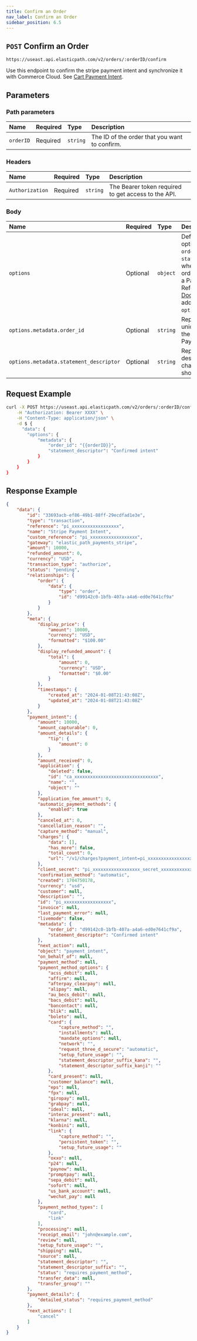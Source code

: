 ```yaml
---
title: Confirm an Order
nav_label: Confirm an Order
sidebar_position: 6.5
---
```


## `POST` Confirm an Order

```http
https://useast.api.elasticpath.com/v2/orders/:orderID/confirm
```

Use this endpoint to confirm the stripe payment intent and synchronize it with Commerce Cloud. See [Cart Payment Intent](/docs/commerce-cloud/carts/cart-payment-intent/overview).

## Parameters

### Path parameters

| Name | Required | Type     | Description                             |
|:-----|:---------|:---------|:----------------------------------------|
| `orderID` | Required | `string` | The ID of the order that you want to confirm. |

### Headers

| Name            | Required | Type     | Description                          |
|:----------------|:---------|:---------|:-------------------------------------|
| `Authorization` | Required | `string` | The Bearer token required to get access to the API. |

### Body

| Name   | Required | Type     | Description |
|:-------|:---------|:---------|:------------|
| `options` | Optional | `object` | Defines various Stripe options, such as `order_id` and `statement_descriptor`, when confirming an order that is linked to a Payment Intent. Refer to [Stripe Documentation](https://stripe.com/docs/api/payment_intents) for additional available `options`. | 
| `options.metadata.order_id` | Optional | `string` | Represents the unique identifier of the order linked to the Payment Intent. |
| `options.metadata.statement_descriptor` | Optional | `string` | Represents description of a charge on your shoppers statements. |

## Request Example

```bash
curl -X POST https://useast.api.elasticpath.com/v2/orders/:orderID/confirm \
    -H "Authorization: Bearer XXXX" \
    -H "Content-Type: application/json" \
    -d $ {
      "data": {
        "options": {
            "metadata": {
                "order_id": "{{orderID}}",
                "statement_descriptor": "Confirmed intent"
            }
        }
    }
}
```

## Response Example

```json
{
    "data": {
        "id": "33693acb-ef86-49b1-88ff-29ecdfad1e3e",
        "type": "transaction",
        "reference": "pi_xxxxxxxxxxxxxxxxxx",
        "name": "Stripe Payment Intent",
        "custom_reference": "pi_xxxxxxxxxxxxxxxxxx",
        "gateway": "elastic_path_payments_stripe",
        "amount": 10000,
        "refunded_amount": 0,
        "currency": "USD",
        "transaction_type": "authorize",
        "status": "pending",
        "relationships": {
            "order": {
                "data": {
                    "type": "order",
                    "id": "d99142c0-1bfb-407a-a4a6-ed0e7641cf9a"
                }
            }
        },
        "meta": {
            "display_price": {
                "amount": 10000,
                "currency": "USD",
                "formatted": "$100.00"
            },
            "display_refunded_amount": {
                "total": {
                    "amount": 0,
                    "currency": "USD",
                    "formatted": "$0.00"
                }
            },
            "timestamps": {
                "created_at": "2024-01-08T21:43:08Z",
                "updated_at": "2024-01-08T21:43:08Z"
            }
        },
        "payment_intent": {
            "amount": 10000,
            "amount_capturable": 0,
            "amount_details": {
                "tip": {
                    "amount": 0
                }
            },
            "amount_received": 0,
            "application": {
                "deleted": false,
                "id": "ca_xxxxxxxxxxxxxxxxxxxxxxxxxxxxxxxx",
                "name": "",
                "object": ""
            },
            "application_fee_amount": 0,
            "automatic_payment_methods": {
                "enabled": true
            },
            "canceled_at": 0,
            "cancellation_reason": "",
            "capture_method": "manual",
            "charges": {
                "data": [],
                "has_more": false,
                "total_count": 0,
                "url": "/v1/charges?payment_intent=pi_xxxxxxxxxxxxxxxxxx"
            },
            "client_secret": "pi_xxxxxxxxxxxxxxxxxx_secret_xxxxxxxxxxxxxxxxxx",
            "confirmation_method": "automatic",
            "created": 1704750178,
            "currency": "usd",
            "customer": null,
            "description": "",
            "id": "pi_xxxxxxxxxxxxxxxxxx",
            "invoice": null,
            "last_payment_error": null,
            "livemode": false,
            "metadata": {
                "order_id": "d99142c0-1bfb-407a-a4a6-ed0e7641cf9a",
                "statement_descriptor": "Confirmed intent"
            },
            "next_action": null,
            "object": "payment_intent",
            "on_behalf_of": null,
            "payment_method": null,
            "payment_method_options": {
                "acss_debit": null,
                "affirm": null,
                "afterpay_clearpay": null,
                "alipay": null,
                "au_becs_debit": null,
                "bacs_debit": null,
                "bancontact": null,
                "blik": null,
                "boleto": null,
                "card": {
                    "capture_method": "",
                    "installments": null,
                    "mandate_options": null,
                    "network": "",
                    "request_three_d_secure": "automatic",
                    "setup_future_usage": "",
                    "statement_descriptor_suffix_kana": "",
                    "statement_descriptor_suffix_kanji": ""
                },
                "card_present": null,
                "customer_balance": null,
                "eps": null,
                "fpx": null,
                "giropay": null,
                "grabpay": null,
                "ideal": null,
                "interac_present": null,
                "klarna": null,
                "konbini": null,
                "link": {
                    "capture_method": "",
                    "persistent_token": "",
                    "setup_future_usage": ""
                },
                "oxxo": null,
                "p24": null,
                "paynow": null,
                "promptpay": null,
                "sepa_debit": null,
                "sofort": null,
                "us_bank_account": null,
                "wechat_pay": null
            },
            "payment_method_types": [
                "card",
                "link"
            ],
            "processing": null,
            "receipt_email": "john@example.com",
            "review": null,
            "setup_future_usage": "",
            "shipping": null,
            "source": null,
            "statement_descriptor": "",
            "statement_descriptor_suffix": "",
            "status": "requires_payment_method",
            "transfer_data": null,
            "transfer_group": ""
        },
        "payment_details": {
            "detailed_status": "requires_payment_method"
        },
        "next_actions": [
            "cancel"
        ]
    }
}
```


